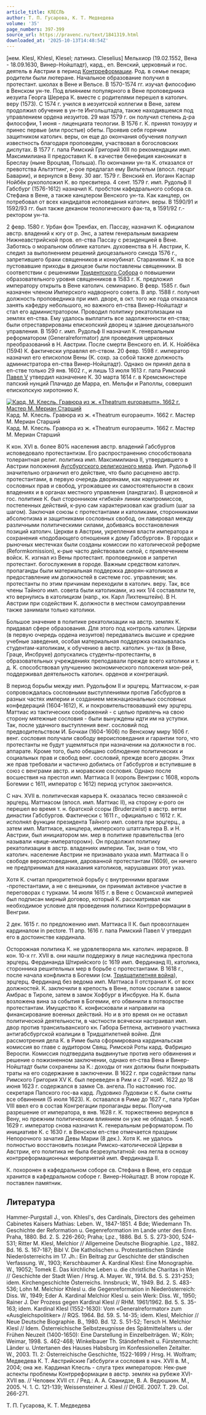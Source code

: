 ```yaml
---
article_title: КЛЕСЛЬ
author: Т. П. Гусарова, К. Т. Медведева
volume: '35'
page_numbers: 397-399
source_url: https://pravenc.ru/text/1841319.html
downloaded_at: '2025-10-13T14:48:54Z'
---
```


[нем. Klesl, Khlesl, Klesel; латиниз. Cleselius] Мельхиор (19.02.1552, Вена - 18.09.1630, Винер-Нойштадт), кард., еп. Венский, церковный и гос. деятель в Австрии в период [Контрреформации](https://pravenc.ru/text/Контрреформация.html). Род. в семье пекаря; родители были лютеране. Начальное образование получил в протестант. школах в Вене и Вельсе. В 1570-1574 гг. изучал философию в Венском ун-те. Под влиянием популярного в Вене проповедника иезуита Георга Шерера К. вместе с родителями перешел в католич. веру (1573). С 1574 г. учился в иезуитской коллегии в Вене, затем продолжил обучение в ун-те Ингольштадта, также находившемся под управлением ордена иезуитов. 29 мая 1579 г. он получил степень д-ра философии, 1 июня - лиценциата теологии. В 1576 г. К. принял тонзуру и принес первые (или простые) обеты. Проявив себя горячим защитником католич. веры, он еще до окончания обучения получил известность благодаря проповедям, участвовал в богословских диспутах. В 1577 г. папа Римский Григорий XIII по рекомендации имп. Максимилиана II предоставил К. в качестве бенефиция каноникат в Бреслау (ныне Вроцлав, Польша). По окончании ун-та К. отказался от превотства Альтэттинг, к-рое предлагал ему Вильгельм (впосл. герцог Баварии), и вернулся в Вену. 30 авг. 1579 г. Венский еп. Иоганн Каспар Нойбёк рукоположил К. во пресвитера. 4 сент. 1579 г. имп. Рудольф II Габсбург (1576-1612) назначил К. пробстом кафедрального собора св. Стефана в Вене, а также канцлером Венского ун-та. Как канцлер, он потребовал от всех кандидатов исповедания католич. веры. В 1590/91 и 1592/93 гг. был также деканом теологического фак-та, в 1591/92 г.- ректором ун-та.

2 февр. 1580 г. Урбан фон Тренбах, еп. Пассау, назначил К. официалом австр. владений к югу от р. Энс, а затем генеральным викарием Нижнеавстрийской пров. еп-ства Пассау с резиденцией в Вене. Заботясь о моральном облике католич. духовенства в Н. Австрии, К. следил за выполнением решений диоцезального синода 1576 г., запретившего браки священников и конкубинат. Стараниями К. на все пустовавшие приходы в диоцезе были поставлены священники. В соответствии с решениями [Тридентского Собора](<https://pravenc.ru/text/Тридентский Собор.html>) о повышении образовательного уровня священников в 1583 г. К. предложил императору открыть в Вене католич. семинарию. В февр. 1585 г. был назначен членом Имперского надворного совета. В апр. 1588 г. получил должность проповедника при имп. дворе, в окт. того же года отказался занять кафедру небольшого, но важного еп-ства Винер-Нойштадт и стал его администратором. Проводил политику рекатолизации на землях еп-ства. Ему удалось выплатить все задолженности еп-ства; были отреставрированы епископский дворец и здание диоцезального управления. В 1590 г. имп. Рудольф II назначил К. генеральным реформатором (Generalreformator) для проведения церковных преобразований в Н. Австрии. После смерти Венского еп. И. К. Нойбёка (1594) К. фактически управлял еп-ством. 20 февр. 1598 г. император назначил его епископом Вены (К. сохр. за собой также должность администратора еп-ства Винер-Нойштадт). Однако он принял дела в еп-стве только 29 янв. 1602 г., и лишь 13 июля 1613 г. папа Римский [Павел V](<https://pravenc.ru/text/Павел V.html>) утвердил назначение К. 30 марта 1614 г. в Кремсмюнстере папский нунций Плачидо де Марра, еп. Мельфи и Раполлы, совершил епископскую хиротонию К.

[![Кард. М. Клесль. Гравюра из ж. «Theatrum europaeum». 1662 г. Мастер М. Мериан Старший](https://pravenc.ru/data/2015/03/18/1234039190/i200.jpg "Кликните для увеличения картинки")](https://pravenc.ru/data/2015/03/18/1234039190/i400.jpg)Кард. М. Клесль. Гравюра из ж. «Theatrum europaeum». 1662 г. Мастер М. Мериан Старший  
Кард. М. Клесль. Гравюра из ж. «Theatrum europaeum». 1662 г. Мастер М. Мериан Старший

К кон. XVI в. более 80% населения австр. владений Габсбургов исповедовало протестантизм. Его распространению способствовала толерантная религ. политика имп. Максимилиана II, утвердившего в Австрии положения [Аугсбургского религиозного мира](<https://pravenc.ru/text/АУГСБУРГСКИЙ РЕЛИГИОЗНЫЙ МИР.html>). Имп. Рудольф II значительно ограничил его действие, что было расценено австр. протестантами, в первую очередь дворянами, как нарушение их сословных прав и свобод, угрожавшее их самостоятельности в своих владениях и в органах местного управления (ландтагах). В церковной и гос. политике К. был сторонником «гибкой» линии компромиссов, постепенных действий, к-рую сам характеризовал как gradium (шаг за шагом). Заключая союзы с протестантами и католиками, сторонниками абсолютизма и защитниками сословных свобод, он лавировал между различными политическими силами, добиваясь восстановления позиций католич. Церкви в Австрии, укрепления власти императора и сохранения «подобающего отношения к дому Габсбургов». В городах и рыночных местечках были созданы комиссии по католической реформе (Reformkomission), к-рые часто действовали силой, с привлечением войск. К. изгнал из Вены протестант. проповедников и запретил протестант. богослужения в городе. Важным средством католич. пропаганды были материальная поддержка дворян-католиков и предоставление им должностей в системе гос. управления; мн. протестанты по этим причинам переходили в католич. веру. Так, все члены Тайного имп. совета были католиками, из них 1/4 составляли те, кто вернулись в католицизм (напр., кн. Карл Лихтенштейн). В Н. Австрии при содействии К. должности в местном самоуправлении также занимали только католики.

Большое значение в политике рекатолизации на австр. землях К. придавал сфере образования. Для этого под контроль католич. Церкви (в первую очередь ордена иезуитов) передавались высшие и средние учебные заведения, особая материальная поддержка оказывалась студентам-католикам, к обучению в австр. католич. ун-тах (в Вене, Граце, Инсбруке) допускались студенты-протестанты, в образовательных учреждениях преподавали прежде всего католики и т. д. К. способствовал улучшению экономического положения мон-рей, поддерживал деятельность католич. орденов и конгрегаций.

В период борьбы между имп. Рудольфом II и эрцгерц. Маттиасом, к-рая сопровождалась сословными выступлениями против Габсбургов в разных частях империи и созданием межнациональных сословных конфедераций (1604-1612), К. и покровительствовавший ему эрцгерц. Маттиас из тактических соображений - с целью привлечь на свою сторону мятежные сословия - были вынуждены идти им на уступки. Так, после удачного выступления венг. сословий под предводительством И. Бочкаи (1604-1606) по Венскому миру 1606 г. венг. сословия получали свободу вероисповедания и гарантии того, что протестанты не будут ущемляться при назначении на должности в гос. аппарате. Кроме того, было обещано соблюдение политических и социальных прав и свобод венг. сословий, прежде всего дворян. Этих же прав требовали и частично добились от Габсбургов и вступившие в союз с венграми австр. и моравские сословия. Однако после восшествия на престол имп. Маттиаса II (король Венгрии с 1608, король Богемии с 1611, император с 1612) период уступок закончился.

С нач. XVII в. политическая карьера К. оказалась тесно связанной с эрцгерц. Маттиасом (впосл. имп. Маттиас II), на сторону к-рого он перешел во время т. н. братской ссоры (Bruderzwist) в австр. ветви династии Габсбургов. Фактически с 1611 г., официально с 1612 г. К. исполнял функции президента Тайного имп. совета при эрцгерц., а затем имп. Маттиасе, канцлера, имперского штатгальтера В. и Н. Австрии, был инициатором мн. мер в политике правительства (его называли «вице-императором»). Он продолжил политику рекатолизации в австр. владениях империи. Так, зная о том, что католич. население Австрии не признавало указа имп. Маттиаса II о свободе вероисповедания, дарованной протестантам (1609), он ничего не предпринимал для наказания католиков, нарушавших этот указ.

Хотя К. считал приоритетной борьбу с внутренними врагами -протестантами, а не с внешними, он принимал активное участие в переговорах с турками. 14 июля 1615 г. в Вене с Османской империей был подписан мирный договор, который К. рассматривал как необходимое условие для проведения политики Контрреформации в Венгрии.

2 дек. 1615 г. по предложению имп. Маттиаса II К. был провозглашен кардиналом in pectore. 11 апр. 1616 г. папа Римский Павел V утвердил его в достоинстве кардинала.

Осторожная политика К. не удовлетворяла мн. католич. иерархов. В кон. 10-х гг. XVII в. они нашли поддержку в лице наследника престола эрцгерц. Фердинанда Штирийского (с 1619 имп. Фердинанд II), католика, сторонника решительных мер в борьбе с протестантами. В 1618 г., после начала конфликта в Богемии (см. [Тридцатилетняя война](<https://pravenc.ru/text/Тридцатилетняя война.html>)), эрцгерц. Фердинанд без ведома имп. Маттиаса II отстранил К. от всех должностей. К. заключили в крепость в Вене, потом сослали в замок Амбрас в Тироле, затем в замок Хофбург в Инсбруке. На К. была возложена вина за события в Богемии, его обвинили в потворстве протестантам. Имущество К. конфисковали и направили на финансирование военных действий. Но и в это время он не оставил политической деятельности, в частности всячески настраивал имп. двор против трансильванского кн. Габора Бетлена, активного участника антигабсбургской коалиции в Тридцатилетней войне. Для рассмотрения дела К. в Риме была сформирована кардинальская комиссия во главе с аудитором Свящ. Римской Роты кард. Фабрицио Вероспи. Комиссия подтвердила выдвинутые против него обвинения и решение о пожизненном заключении, однако еп-ства Вена и Винер-Нойштадт были сохранены за К.: доходы от них должны были покрывать траты на его содержание в заключении. В 1622 г. при содействии папы Римского Григория XV К. был переведен в Рим и с 27 нояб. 1622 до 18 июня 1623 г. содержался в замке Св. ангела. По настоянию гос. секретаря Папского гос-ва кард. Лудовико Лудовизи с К. были сняты все обвинения (5 июля 1623). К. оставался в Риме до 1627 г., папа Урбан VIII ввел его в состав Конгрегации пропаганды веры. Получив разрешение от императора, в янв. 1628 г. К. торжественно вернулся в Вену, но прежним политическим влиянием он уже не обладал. 5 нояб. 1629 г. император снова назначил К. генеральным реформатором. По инициативе К. с 1630 г. в Венском еп-стве отмечается праздник Непорочного зачатия Девы Марии (8 дек.). Хотя К. не удалось полностью восстановить позиции Римско-католической Церкви в Австрии, его политика не была безрезультатной: она легла в основу контрреформационных мероприятий имп. Фердинанда II.

К. похоронен в кафедральном соборе св. Стефана в Вене, его сердце хранится в кафедральном соборе г. Винер-Нойштадт. В этом городе К. поставлен памятник.

## Литература

Hammer-Purgstall J., von. Khlesl's, des Cardinals, Directors des geheimen Cabinetes Kaisers Mathias: Leben. W., 1847-1851. 4 Bde; Wiedemann Th. Geschichte der Reformation u. Gegenreformation im Lande unter des Enns. Praha, 1880. Bd. 2. S. 226-260; Praha; Lpz., 1886. Bd. 5. S. 273-300, 524-531; Ritter M. Klesl, Melchior // Allgemeine Deutsche Biographie. Lpz., 1882. Bd. 16. S. 167-187; Bibl V. Die Katholischen u. Protestantischen Stände Niederösterreichs im 17. Jh.: Ein Beitrag zur Geschichte der ständischen Verfassung. W., 1903; Kerschbaumer A. Kardinal Klesl: Eine Monographie. W., 19052; Tomek E. Das kirchliche Leben u. die christliche Charitas in Wien // Geschichte der Stadt Wien / Hrsg. A. Mayer. W., 1914. Bd. 5. S. 231-253; idem. Kirchengeschichte Österreichs. Innsbruck; W., 1949. Bd. 2. S. 483-536; Lohn M. Melchior Khlesl u. die Gegenreformation in Niederösterreich: Diss. W., 1949; Eder A. Kardinal Melchior Klesl u. sein Werk: Diss. W., 1950; Rainer J. Der Prozess gegen Kardinal Klesl // RHM. 1961/1962. Bd. 5. S. 35-163; idem. Kardinal Klesl (1552-1630): Vom «Generalreformator» zum «Ausgleichspolitiker» // RQS. 1964. Bd. 59. S. 14-35; idem. Klesl, Melchior // Neue Deutsche Biographie. B., 1980. Bd. 12. S. 51-52; Tersch H. Melchior Klesl // Idem. Österreichische Selbstzeugnisse des Spätmittelalters u. der Frühen Neuzeit (1400-1650): Eine Darstellung in Einzelbeiträgen. W.; Köln; Weimar, 1998. S. 462-468; Winkelbauer Th. Ständefreiheit u. Fürstenmacht: Länder u. Untertanen des Hauses Habsburg im Konfessionellen Zeitalter. W., 2003. Tl. 2: Österreichische Geschichte, 1522-1699 / Hrsg. H. Wolfram; Медведева К. Т. Австрийские Габсбурги и сословия в нач. XVII в. М., 2004; она же. Кардинал Клесль - слуга трех императоров: Нек-рые аспекты проблемы Контрреформации в австр. землях на рубеже XVI-XVII вв. // Человек XVII ст. / Ред.: А. А. Сванидзе, В. А. Ведюшкин. М., 2005. Ч. 1. С. 121-139; Weissensteiner J. Klesl // DHGE. 2007. T. 29. Col. 266-271.

Т. П. Гусарова, К. Т. Медведева
